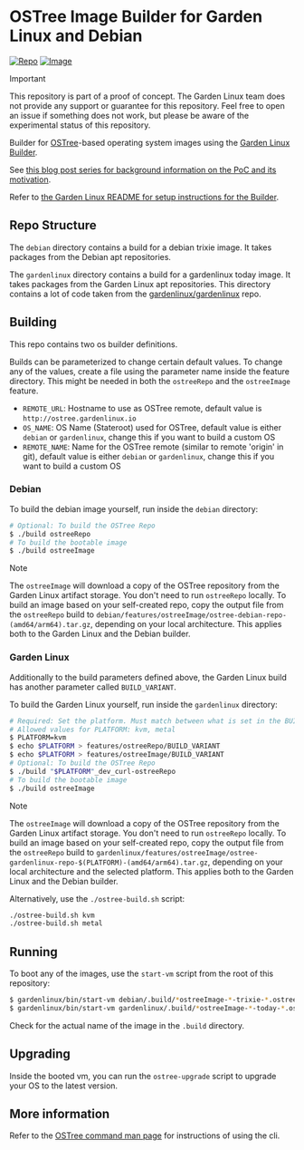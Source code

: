 # OSTree Image Builder for Garden Linux and Debian

[![Repo](https://github.com/gardenlinux/ostree-image-builder/actions/workflows/repo.yml/badge.svg)](https://github.com/gardenlinux/ostree-image-builder/actions/workflows/repo.yml)
[![Image](https://github.com/gardenlinux/ostree-image-builder/actions/workflows/image.yml/badge.svg)](https://github.com/gardenlinux/ostree-image-builder/actions/workflows/image.yml)

> [!IMPORTANT]
> This repository is part of a proof of concept.
The Garden Linux team does not provide any support or guarantee for this repository.
Feel free to open an issue if something does not work, but please be aware of the experimental status of this repository.

Builder for [OSTree](https://ostreedev.github.io/ostree/)-based operating system images using the [Garden Linux Builder](https://github.com/gardenlinux/builder).

See [this blog post series for background information on the PoC and its motivation](https://blogs.sap.com/2023/07/10/making-an-immutable-image-based-operating-system-out-of-garden-linux/).

Refer to [the Garden Linux README for setup instructions for the Builder](https://github.com/gardenlinux/gardenlinux#build).

## Repo Structure

The `debian` directory contains a build for a debian trixie image.
It takes packages from the Debian apt repositories.

The `gardenlinux` directory contains a build for a gardenlinux today image.
It takes packages from the Garden Linux apt repositories.
This directory contains a lot of code taken from the [gardenlinux/gardenlinux](https://github.com/gardenlinux/gardenlinux) repo.

## Building

This repo contains two os builder definitions.

Builds can be parameterized to change certain default values.
To change any of the values, create a file using the parameter name inside the feature directory.
This might be needed in both the `ostreeRepo` and the `ostreeImage` feature.

- `REMOTE_URL`: Hostname to use as OSTree remote, default value is `http://ostree.gardenlinux.io`
- `OS_NAME`: OS Name (Stateroot) used for OSTree, default value is either `debian` or `gardenlinux`, change this if you want to build a custom OS
- `REMOTE_NAME`: Name for the OSTree remote (similar to remote 'origin' in git), default value is either `debian` or `gardenlinux`, change this if you want to build a custom OS

### Debian

To build the debian image yourself, run inside the `debian` directory:

```bash
# Optional: To build the OSTree Repo
$ ./build ostreeRepo
# To build the bootable image
$ ./build ostreeImage
```

> [!NOTE]
> The `ostreeImage` will download a copy of the OSTree repository from the Garden Linux artifact storage.
You don't need to run `ostreeRepo` locally.
To build an image based on your self-created repo, copy the output file from the `ostreeRepo` build to `debian/features/ostreeImage/ostree-debian-repo-(amd64/arm64).tar.gz`, depending on your local architecture.
This applies both to the Garden Linux and the Debian builder.

### Garden Linux

Additionally to the build parameters defined above, the Garden Linux build has another parameter called `BUILD_VARIANT`.

To build the Garden Linux yourself, run inside the `gardenlinux` directory:

```bash
# Required: Set the platform. Must match between what is set in the BUILD_VARIANT file and in the repo argument.
# Allowed values for PLATFORM: kvm, metal
$ PLATFORM=kvm
$ echo $PLATFORM > features/ostreeRepo/BUILD_VARIANT
$ echo $PLATFORM > features/ostreeImage/BUILD_VARIANT
# Optional: To build the OSTree Repo
$ ./build "$PLATFORM"_dev_curl-ostreeRepo
# To build the bootable image
$ ./build ostreeImage
```

> [!NOTE]
> The `ostreeImage` will download a copy of the OSTree repository from the Garden Linux artifact storage.
You don't need to run `ostreeRepo` locally.
To build an image based on your self-created repo, copy the output file from the `ostreeRepo` build to `gardenlinux/features/ostreeImage/ostree-gardenlinux-repo-$(PLATFORM)-(amd64/arm64).tar.gz`, depending on your local architecture and the selected platform.
This applies both to the Garden Linux and the Debian builder.

Alternatively, use the `./ostree-build.sh` script:

```bash
./ostree-build.sh kvm
./ostree-build.sh metal
```

## Running

To boot any of the images, use the `start-vm` script from the root of this repository:

```bash
$ gardenlinux/bin/start-vm debian/.build/*ostreeImage-*-trixie-*.ostree.raw
$ gardenlinux/bin/start-vm gardenlinux/.build/*ostreeImage-*-today-*.ostree.raw
```

Check for the actual name of the image in the `.build` directory.

## Upgrading

Inside the booted vm, you can run the `ostree-upgrade` script to upgrade your OS to the latest version.

## More information

Refer to the [OSTree command man page](https://ostreedev.github.io/ostree/man/ostree.html) for instructions of using the cli.
